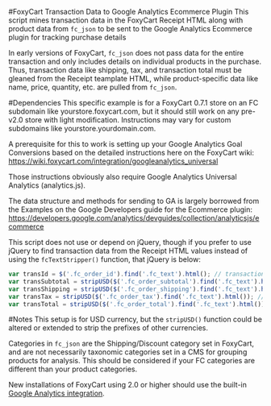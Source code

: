 #FoxyCart Transaction Data to Google Analytics Ecommerce Plugin
This script mines transaction data in the FoxyCart Receipt HTML along with product data from `fc_json` to be sent to the Google Analytics Ecommerce plugin for tracking purchase details

In early versions of FoxyCart, `fc_json` does not pass data for the entire transaction and only includes details on individual products in the purchase. Thus, transaction data like shipping, tax, and transaction total must be gleaned from the Receipt teamplate HTML, while product-specific data like name, price, quantity, etc. are pulled from `fc_json`. 

#Dependencies
This specific example is for a FoxyCart 0.7.1 store on an FC subdomain like yourstore.foxycart.com, but it should still work on any pre-v2.0 store with light modification. Instructions may vary for custom subdomains like yourstore.yourdomain.com.

A prerequisite for this to work is setting up your Google Analytics Goal Conversions based on the detailed instructions here on the FoxyCart wiki:
https://wiki.foxycart.com/integration/googleanalytics_universal

Those instructions obviously also require Google Analytics Universal Analytics (analytics.js).

The data structure and methods for sending to GA is largely borrowed from the Examples on the Google Developers guide for the Ecommerce plugin:
https://developers.google.com/analytics/devguides/collection/analyticsjs/ecommerce

This script does not use or depend on jQuery, though if you prefer to use jQuery to find transaction data from the Receipt HTML values instead of using the `fcTextStripper()` function, that jQuery is below:

```javascript
var transId = $('.fc_order_id').find('.fc_text').html(); // transaction ID
var transSubtotal = stripUSD($('.fc_order_subtotal').find('.fc_text').html()); // transaction subtotal
var transShipping = stripUSD($('.fc_order_shipping').find('.fc_text').html()); // transaction shipping amount
var transTax = stripUSD($('.fc_order_tax').find('.fc_text').html()); // transaction tax amount
var transTotal = stripUSD($('.fc_order_total').find('.fc_text').html()); // transaction total
```

#Notes
This setup is for USD currency, but the `stripUSD()` function could be altered or extended to strip the prefixes of other currencies.

Categories in `fc_json` are the Shipping/Discount category set in FoxyCart, and are not necessarily taxonomic categories set in a CMS for grouping products for analysis. This should be considered if your FC categories are different than your product categories.

New installations of FoxyCart using 2.0 or higher should use the built-in [Google Analytics integration](https://wiki.foxycart.com/v/2.0/analytics).